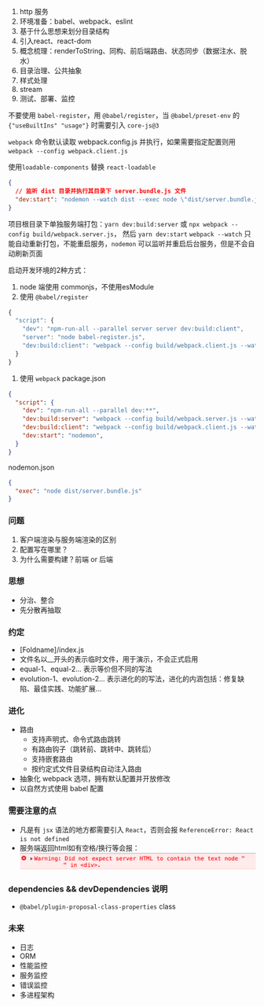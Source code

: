 1. http 服务
2. 环境准备：babel、webpack、eslint
3. 基于什么思想来划分目录结构
4. 引入react、react-dom
5. 概念梳理：renderToString、同构、前后端路由、状态同步（数据注水、脱水）
6. 目录治理、公共抽象
7. 样式处理
8. stream
9. 测试、部署、监控


不要使用 `babel-register`，用 `@babel/register`，当 `@babel/preset-env` 的 `{"useBuiltIns" "usage"}` 时需要引入 `core-js@3`

`webpack` 命令默认读取 webpack.config.js 并执行，如果需要指定配置则用 `webpack --config webpack.client.js`

使用`loadable-components` 替换 `react-loadable`
```json
{
  // 监听 dist 目录并执行其目录下 server.bundle.js 文件
  "dev:start": "nodemon --watch dist --exec node \"dist/server.bundle.js\""
}
```
项目根目录下单独服务端打包：`yarn dev:build:server` 或 `npx webpack --config build/webpack.server.js`， 然后 `yarn dev:start`
`webpack --watch` 只能自动重新打包，不能重启服务，`nodemon` 可以监听并重启后台服务，但是不会自动刷新页面

启动开发环境的2种方式：
1. node 端使用 commonjs，不使用esModule
2. 使用 `@babel/register`
```js
{
  "script": {
    "dev": "npm-run-all --parallel server server dev:build:client",
    "server": "node babel-register.js",
    "dev:build:client": "webpack --config build/webpack.client.js --watch"
  }
}
```
1. 使用 `webpack`
package.json
```json
{
  "script": {
    "dev": "npm-run-all --parallel dev:**",
    "dev:build:server": "webpack --config build/webpack.server.js --watch",
    "dev:build:client": "webpack --config build/webpack.client.js --watch",
    "dev:start": "nodemon",
  }
}
```
nodemon.json
```json
{
  "exec": "node dist/server.bundle.js"
}
```

### 问题
1. 客户端渲染与服务端渲染的区别
2. 配置写在哪里？
3. 为什么需要构建？前端 or 后端

### 思想
- 分治、整合
- 先分散再抽取

### 约定
- [Foldname]/index.js
- 文件名以__开头的表示临时文件，用于演示，不会正式启用
- equal-1、equal-2... 表示等价但不同的写法
- evolution-1、evolution-2... 表示进化的的写法，进化的内涵包括：修复缺陷、最佳实践、功能扩展...

### 进化
- 路由
  - 支持声明式、命令式路由跳转
  - 有路由钩子（跳转前、跳转中、跳转后）
  - 支持嵌套路由
  - 按约定式文件目录结构自动注入路由
- 抽象化 webpack 选项，拥有默认配置并开放修改
- 以自然方式使用 babel 配置

### 需要注意的点
- 凡是有 `jsx` 语法的地方都需要引入 `React`，否则会报 `ReferenceError: React is not defined`
- 服务端返回html如有空格/换行等会报：
![](docs/contain-text-error.png)

### dependencies && devDependencies 说明
- `@babel/plugin-proposal-class-properties` class

### 未来
- 日志
- ORM
- 性能监控
- 服务监控
- 错误监控
- 多进程架构
